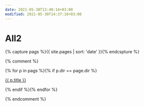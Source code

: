```yaml
---
date: 2021-05-30T13:48:14+03:00
modified: 2021-05-30T14:37:10+03:00
---
```


# All2

{% capture pags %}{{ site.pages | sort: 'date' }}{% endcspture %}



{% comment %}
<div id="navigation">
{% for p in pags %}{% if p.dir == page.dir %}
<p><a href="{{ p.url }}">{{ p.title }}</a> </p>
{% endif %}{% endfor %}
</div>

{% endcomment %}
